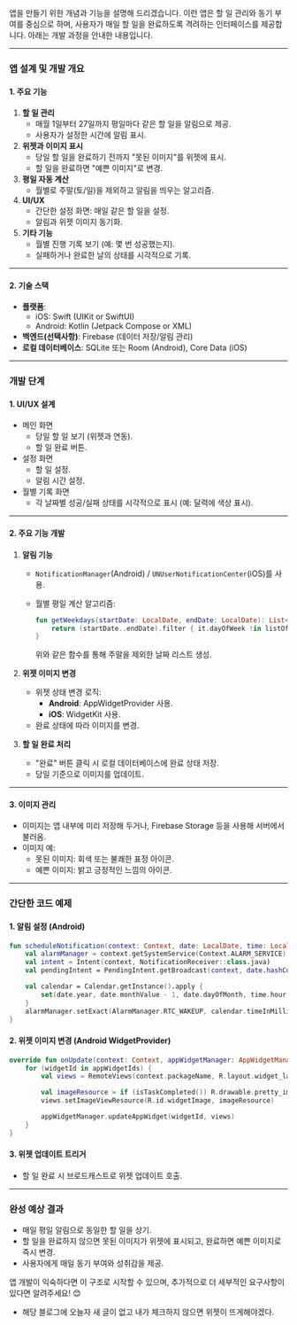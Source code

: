 앱을 만들기 위한 개념과 기능을 설명해 드리겠습니다. 이런 앱은 할 일 관리와 동기 부여를 중심으로 하며, 사용자가 매일 할 일을 완료하도록 격려하는 인터페이스를 제공합니다. 아래는 개발 과정을 안내한 내용입니다.

---

### **앱 설계 및 개발 개요**

#### **1. 주요 기능**

1. **할 일 관리**
    - 매월 1일부터 27일까지 평일마다 같은 할 일을 알림으로 제공.
    - 사용자가 설정한 시간에 알림 표시.
2. **위젯과 이미지 표시**
    - 당일 할 일을 완료하기 전까지 "못된 이미지"를 위젯에 표시.
    - 할 일을 완료하면 "예쁜 이미지"로 변경.
3. **평일 자동 계산**
    - 월별로 주말(토/일)을 제외하고 알림을 띄우는 알고리즘.
4. **UI/UX**
    - 간단한 설정 화면: 매일 같은 할 일을 설정.
    - 알림과 위젯 이미지 동기화.
5. **기타 기능**
    - 월별 진행 기록 보기 (예: 몇 번 성공했는지).
    - 실패하거나 완료한 날의 상태를 시각적으로 기록.

---

#### **2. 기술 스택**

- **플랫폼**:
    - iOS: Swift (UIKit or SwiftUI)
    - Android: Kotlin (Jetpack Compose or XML)
- **백엔드(선택사항)**: Firebase (데이터 저장/알림 관리)
- **로컬 데이터베이스**: SQLite 또는 Room (Android), Core Data (iOS)

---

### **개발 단계**

#### **1. UI/UX 설계**

- 메인 화면
    - 당일 할 일 보기 (위젯과 연동).
    - 할 일 완료 버튼.
- 설정 화면
    - 할 일 설정.
    - 알림 시간 설정.
- 월별 기록 화면
    - 각 날짜별 성공/실패 상태를 시각적으로 표시 (예: 달력에 색상 표시).

---

#### **2. 주요 기능 개발**

1. **알림 기능**
    
    - `NotificationManager`(Android) / `UNUserNotificationCenter`(iOS)를 사용.
    - 월별 평일 계산 알고리즘:
        
        ```kotlin
        fun getWeekdays(startDate: LocalDate, endDate: LocalDate): List<LocalDate> {
            return (startDate..endDate).filter { it.dayOfWeek !in listOf(DayOfWeek.SATURDAY, DayOfWeek.SUNDAY) }
        }
        ```
        
        위와 같은 함수를 통해 주말을 제외한 날짜 리스트 생성.
2. **위젯 이미지 변경**
    
    - 위젯 상태 변경 로직:
        - **Android**: AppWidgetProvider 사용.
        - **iOS**: WidgetKit 사용.
    - 완료 상태에 따라 이미지를 변경.
3. **할 일 완료 처리**
    
    - "완료" 버튼 클릭 시 로컬 데이터베이스에 완료 상태 저장.
    - 당일 기준으로 이미지를 업데이트.

---

#### **3. 이미지 관리**

- 이미지는 앱 내부에 미리 저장해 두거나, Firebase Storage 등을 사용해 서버에서 불러옴.
- 이미지 예:
    - 못된 이미지: 회색 또는 불쾌한 표정 아이콘.
    - 예쁜 이미지: 밝고 긍정적인 느낌의 아이콘.

---

### **간단한 코드 예제**

#### **1. 알림 설정 (Android)**

```kotlin
fun scheduleNotification(context: Context, date: LocalDate, time: LocalTime) {
    val alarmManager = context.getSystemService(Context.ALARM_SERVICE) as AlarmManager
    val intent = Intent(context, NotificationReceiver::class.java)
    val pendingIntent = PendingIntent.getBroadcast(context, date.hashCode(), intent, PendingIntent.FLAG_UPDATE_CURRENT)

    val calendar = Calendar.getInstance().apply {
        set(date.year, date.monthValue - 1, date.dayOfMonth, time.hour, time.minute)
    }
    alarmManager.setExact(AlarmManager.RTC_WAKEUP, calendar.timeInMillis, pendingIntent)
}
```

#### **2. 위젯 이미지 변경 (Android WidgetProvider)**

```kotlin
override fun onUpdate(context: Context, appWidgetManager: AppWidgetManager, appWidgetIds: IntArray) {
    for (widgetId in appWidgetIds) {
        val views = RemoteViews(context.packageName, R.layout.widget_layout)

        val imageResource = if (isTaskCompleted()) R.drawable.pretty_image else R.drawable.nasty_image
        views.setImageViewResource(R.id.widgetImage, imageResource)

        appWidgetManager.updateAppWidget(widgetId, views)
    }
}
```

#### **3. 위젯 업데이트 트리거**

- 할 일 완료 시 브로드캐스트로 위젯 업데이트 호출.

---

### **완성 예상 결과**

- 매일 평일 알림으로 동일한 할 일을 상기.
- 할 일을 완료하지 않으면 못된 이미지가 위젯에 표시되고, 완료하면 예쁜 이미지로 즉시 변경.
- 사용자에게 매일 동기 부여와 성취감을 제공.

앱 개발이 익숙하다면 이 구조로 시작할 수 있으며, 추가적으로 더 세부적인 요구사항이 있다면 알려주세요! 😊




- 해당 블로그에 오늘자 새 글이 없고 내가 체크하지 않으면 위젯이 뜨게해야겠다.